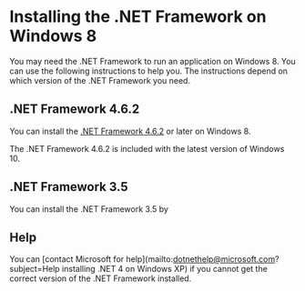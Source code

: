 # Installing the .NET Framework on Windows 8

You may need the .NET Framework to run an application on Windows 8. You can use the following instructions to help you. The instructions depend on which version of the .NET Framework you need.

## .NET Framework 4.6.2

You can install the [.NET Framework 4.6.2]() or later on Windows 8. 

The .NET Framework 4.6.2 is included with the latest version of Windows 10.

## .NET Framework 3.5

You can install the .NET Framework 3.5 by 

## Help

You can [contact Microsoft for help](mailto:dotnethelp@microsoft.com?subject=Help installing .NET 4 on Windows XP) if you cannot get the correct version of the .NET Framework installed.
